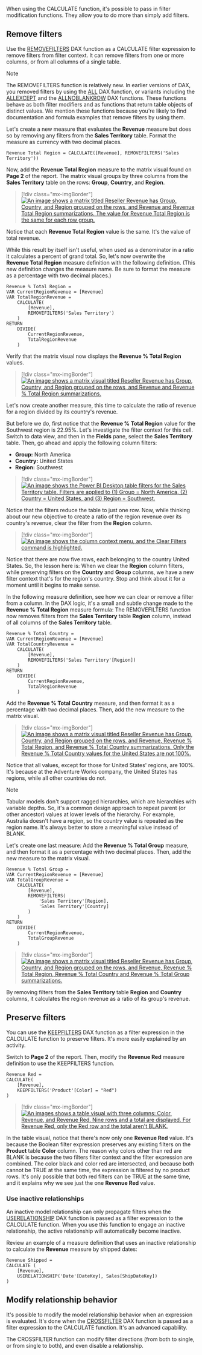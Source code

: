 When using the CALCULATE function, it's possible to pass in filter modification functions. They allow you to do more than simply add filters.

## Remove filters

Use the [REMOVEFILTERS](https://docs.microsoft.com/dax/removefilters-function-dax/?azure-portal=true) DAX function as a CALCULATE filter expression to remove filters from filter context. It can remove filters from one or more columns, or from all columns of a single table.

> [!NOTE]
> The REMOVEFILTERS function is relatively new. In earlier versions of DAX, you removed filters by using the [ALL](https://docs.microsoft.com/dax/all-function-dax/?azure-portal=true) DAX function, or variants including the [ALLEXCEPT](https://docs.microsoft.com/dax/allexcept-function-dax/?azure-portal=true) and the [ALLNOBLANKROW](https://docs.microsoft.com/dax/allnoblankrow-function-dax/?azure-portal=true) DAX functions. These functions behave as both filter modifiers and as functions that return table objects of distinct values. We mention these functions because you're likely to find documentation and formula examples that remove filters by using them.

Let's create a new measure that evaluates the **Revenue** measure but does so by removing any filters from the **Sales Territory** table. Format the measure as currency with two decimal places.

```dax
Revenue Total Region = CALCULATE([Revenue], REMOVEFILTERS('Sales Territory'))
```

Now, add the **Revenue Total Region** measure to the matrix visual found on **Page 2** of the report. The matrix visual groups by three columns from the **Sales Territory** table on the rows: **Group**, **Country**, and **Region**.

> [!div class="mx-imgBorder"]
> [![An image shows a matrix titled Reseller Revenue has Group, Country, and Region grouped on the rows, and Revenue and Revenue Total Region summarizations. The value for Revenue Total Region is the same for each row group.](../media/dax-matrix-sales-territory-revenue-1-ss.png)](../media/dax-matrix-sales-territory-revenue-1-ss.png#lightbox)

Notice that each **Revenue Total Region** value is the same. It's the value of total revenue.

While this result by itself isn't useful, when used as a denominator in a ratio it calculates a percent of grand total. So, let's now overwrite the **Revenue Total Region** measure definition with the following definition. (This new definition changes the measure name. Be sure to format the measure as a percentage with two decimal places.)

```dax
Revenue % Total Region =
VAR CurrentRegionRevenue = [Revenue]
VAR TotalRegionRevenue =
	CALCULATE(
		[Revenue],
		REMOVEFILTERS('Sales Territory')
	)
RETURN
	DIVIDE(
		CurrentRegionRevenue,
		TotalRegionRevenue
	)
```

Verify that the matrix visual now displays the **Revenue % Total Region** values.

> [!div class="mx-imgBorder"]
> [![An image shows a matrix visual titled Reseller Revenue has Group, Country, and Region grouped on the rows, and Revenue and Revenue % Total Region summarizations.](../media/dax-matrix-sales-territory-revenue-2-ss.png)](../media/dax-matrix-sales-territory-revenue-2-ss.png#lightbox)

Let's now create another measure, this time to calculate the ratio of revenue for a region divided by its country's revenue.

But before we do, first notice that the **Revenue % Total Region** value for the Southwest region is 22.95%. Let's investigate the filter context for this cell. Switch to data view, and then in the **Fields** pane, select the **Sales Territory** table. Then, go ahead and apply the following column filters:

- **Group:** North America
- **Country:** United States
- **Region:** Southwest

> [!div class="mx-imgBorder"]
> [![An image shows the Power BI Desktop table filters for the Sales Territory table. Filters are applied to (1) Group = North America, (2) Country = United States, and (3) Region = Southwest.](../media/dax-table-sales-territory-column-filters-ssm.png)](../media/dax-table-sales-territory-column-filters-ssm.png#lightbox)

Notice that the filters reduce the table to just one row. Now, while thinking about our new objective to create a ratio of the region revenue over its country's revenue, clear the filter from the **Region** column.

> [!div class="mx-imgBorder"]
> [![An image shows the column context menu, and the Clear Filters command is highlighted.](../media/dax-sales-territory-table-column-filters-clear-ssm.png)](../media/dax-sales-territory-table-column-filters-clear-ssm.png#lightbox)

Notice that there are now five rows, each belonging to the country United States. So, the lesson here is: When we clear the **Region** column filters, while preserving filters on the **Country** and **Group** columns, we have a new filter context that's for the region's country. Stop and think about it for a moment until it begins to make sense.

In the following measure definition, see how we can clear or remove a filter from a column. In the DAX logic, it's a small and subtle change made to the **Revenue % Total Region** measure formula: The REMOVEFILTERS function now removes filters from the **Sales Territory** table **Region** column, instead of all columns of the **Sales Territory** table.

```dax
Revenue % Total Country =
VAR CurrentRegionRevenue = [Revenue]
VAR TotalCountryRevenue =
	CALCULATE(
		[Revenue],
		REMOVEFILTERS('Sales Territory'[Region])
	)
RETURN
	DIVIDE(
		CurrentRegionRevenue,
		TotalRegionRevenue
	)
```

Add the **Revenue % Total Country** measure, and then format it as a percentage with two decimal places. Then, add the new measure to the matrix visual.

> [!div class="mx-imgBorder"]
> [![An image shows a matrix visual titled Reseller Revenue has Group, Country, and Region grouped on the rows, and Revenue, Revenue % Total Region, and Revenue % Total Country summarizations. Only the Revenue % Total Country values for the United States are not 100%.](../media/dax-matrix-sales-territory-revenue-3-ssm.png)](../media/dax-matrix-sales-territory-revenue-3-ssm.png#lightbox)

Notice that all values, except for those for United States' regions, are 100%. It's because at the Adventure Works company, the United States has regions, while all other countries do not.

> [!NOTE]
> Tabular models don't support ragged hierarchies, which are hierarchies with variable depths. So, it's a common design approach to repeat parent (or other ancestor) values at lower levels of the hierarchy. For example, Australia doesn't have a region, so the country value is repeated as the region name. It's always better to store a meaningful value instead of BLANK.

Let's create one last measure: Add the **Revenue % Total Group** measure, and then format it as a percentage with two decimal places. Then, add the new measure to the matrix visual.

```dax
Revenue % Total Group =
VAR CurrentRegionRevenue = [Revenue]
VAR TotalGroupRevenue =
	CALCULATE(
		[Revenue],
		REMOVEFILTERS(
			'Sales Territory'[Region],
			'Sales Territory'[Country]
		)
	)
RETURN
	DIVIDE(
		CurrentRegionRevenue,
		TotalGroupRevenue
	)
```

> [!div class="mx-imgBorder"]
> [![An image shows a matrix visual titled Reseller Revenue has Group, Country, and Region grouped on the rows, and Revenue, Revenue % Total Region, Revenue % Total Country and Revenue % Total Group summarizations.](../media/dax-matrix-sales-territory-revenue-4-ss.png)](../media/dax-matrix-sales-territory-revenue-4-ss.png#lightbox)

By removing filters from the **Sales Territory** table **Region** and **Country** columns, it calculates the region revenue as a ratio of its group's revenue.

## Preserve filters

You can use the [KEEPFILTERS](https://docs.microsoft.com/dax/keepfilters-function-dax/?azure-portal=true) DAX function as a filter expression in the CALCULATE function to preserve filters. It's more easily explained by an activity.

Switch to **Page 2** of the report. Then, modify the **Revenue Red** measure definition to use the KEEPFILTERS function.

```dax
Revenue Red =
CALCULATE(
	[Revenue],
	KEEPFILTERS('Product'[Color] = "Red")
)
```

> [!div class="mx-imgBorder"]
> [![An images shows a table visual with three columns: Color, Revenue, and Revenue Red. Nine rows and a total are displayed. For Revenue Red, only the Red row and the total aren't BLANK.](../media/dax-table-colorrevenue-red-keep-filters-ss.png)](../media/dax-table-colorrevenue-red-keep-filters-ss.png#lightbox)

In the table visual, notice that there's now only one **Revenue Red** value. It's because the Boolean filter expression preserves any existing filters on the **Product** table **Color** column. The reason why colors other than red are BLANK is because the two filters filter context and the filter expression are combined. The color black and color red are intersected, and because both cannot be TRUE at the same time, the expression is filtered by no product rows. It's only possible that both red filters can be TRUE at the same time, and it explains why we see just the one **Revenue Red** value.

### Use inactive relationships

An inactive model relationship can only propagate filters when the [USERELATIONSHIP](https://docs.microsoft.com/dax/userelationship-function-dax/?azure-portal=true) DAX function is passed as a filter expression to the CALCULATE function. When you use this function to engage an inactive relationship, the active relationship will automatically become inactive.

Review an example of a measure definition that uses an inactive relationship to calculate the **Revenue** measure by shipped dates:

```dax
Revenue Shipped =
CALCULATE (
	[Revenue],
	USERELATIONSHIP('Date'[DateKey], Sales[ShipDateKey])
)
```

## Modify relationship behavior

It's possible to modify the model relationship behavior when an expression is evaluated. It's done when the [CROSSFILTER](https://docs.microsoft.com/dax/crossfilter-function-dax/?azure-portal=true) DAX function is passed as a filter expression to the CALCULATE function. It's an advanced capability.

The CROSSFILTER function can modify filter directions (from both to single, or from single to both), and even disable a relationship.
